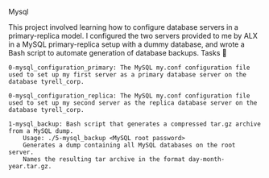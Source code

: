 Mysql

This project involved learning how to configure database servers in a primary-replica model. I configured the two servers provided to me by ALX in a MySQL primary-replica setup with a dummy database, and wrote a Bash script to automate generation of database backups.
Tasks 📃

    0-mysql_configuration_primary: The MySQL my.conf configuration file used to set up my first server as a primary database server on the database tyrell_corp.

    0-mysql_configuration_replica: The MySQL my.conf configuration file used to set up my second server as the replica database server on the database tyrell_corp.

    1-mysql_backup: Bash script that generates a compressed tar.gz archive from a MySQL dump.
        Usage: ./5-mysql_backup <MySQL root password>
        Generates a dump containing all MySQL databases on the root server.
        Names the resulting tar archive in the format day-month-year.tar.gz.
